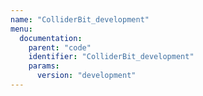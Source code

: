 ```yaml
---
name: "ColliderBit_development"
menu:
  documentation:
    parent: "code"
    identifier: "ColliderBit_development"
    params:
      version: "development"
---
```

